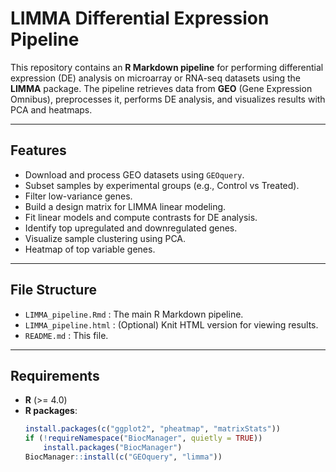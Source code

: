 # LIMMA Differential Expression Pipeline

This repository contains an **R Markdown pipeline** for performing differential expression (DE) analysis on microarray or RNA-seq datasets using the **LIMMA** package. The pipeline retrieves data from **GEO** (Gene Expression Omnibus), preprocesses it, performs DE analysis, and visualizes results with PCA and heatmaps.

---

## Features

- Download and process GEO datasets using `GEOquery`.
- Subset samples by experimental groups (e.g., Control vs Treated).
- Filter low-variance genes.
- Build a design matrix for LIMMA linear modeling.
- Fit linear models and compute contrasts for DE analysis.
- Identify top upregulated and downregulated genes.
- Visualize sample clustering using PCA.
- Heatmap of top variable genes.

---

## File Structure

- `LIMMA_pipeline.Rmd` : The main R Markdown pipeline.
- `LIMMA_pipeline.html` : (Optional) Knit HTML version for viewing results.
- `README.md` : This file.

---

## Requirements

- **R** (>= 4.0)
- **R packages**:
  ```r
  install.packages(c("ggplot2", "pheatmap", "matrixStats"))
  if (!requireNamespace("BiocManager", quietly = TRUE))
      install.packages("BiocManager")
  BiocManager::install(c("GEOquery", "limma"))
